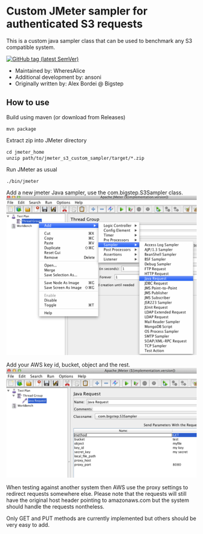 # Custom JMeter sampler for authenticated S3 requests

This is a custom java sampler class that can be used to benchmark any S3 compatible system.

[![GitHub tag (latest SemVer)](https://img.shields.io/github/v/tag/wheresalice/jmeter_s3_custom_sampler?sort=semver&label=Release)](https://github.com/WheresAlice/jmeter_s3_custom_sampler/releases)

* Maintained by: WheresAlice
* Additional development by: ansoni
* Originally written by: Alex Bordei @ Bigstep

## How to use

Build using maven (or download from Releases)

```shell script
mvn package
```

Extract zip into JMeter directory

```shell script
cd jmeter_home
unzip path/to/jmeter_s3_custom_sampler/target/*.zip
```

Run JMeter as usual

```shell script
./bin/jmeter
```

Add a new jmeter Java sampler, use the com.bigstep.S3Sampler class.
![Alt text](/img/jmeter1.png?raw=true "Select JMeter custom sampler")

Add your AWS key id, bucket, object and the rest.
![Alt text](/img/jmeter2.png?raw=true "Configure JMeter sampler")

When testing against another system then AWS use the proxy settings to redirect requests somewhere else. Please note that the requests will still have the original host header pointing to amazonaws.com but the system should handle the requests nontheless.

Only GET and PUT methods are currently implemented but others should be very easy to add.